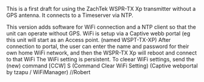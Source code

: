 This is a first draft for using the ZachTek WSPR-TX Xp transmitter without a GPS antenna. 
It connects to a Timeserver via NTP.

This version adds software for WiFi connection and a NTP client so that the unit can operate without GPS.
WiFi is setup via a Captive webb portal (eg this unit will start as an Access point. (named WSPT-TX-XP)
After connection to portal, the user can enter the name and password for their own home WiFi network, and then the WSPR-TX Xp will reboot and connect to that WiFi
The WiFi setting is persistent. 
To cleear WiFi settings, send the (new) command [CCW] S (Command Clear WiFi Setting)
(Captive webportal by  tzapu / WiFiManager)
//Robert
